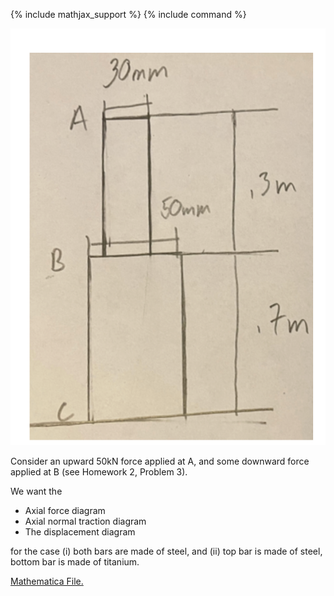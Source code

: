 {% include mathjax_support %}
{% include command %}

![](2021-09-26-23-43-26.png)

Consider an upward 50kN force applied at A, and some downward force applied at B (see Homework 2, Problem 3).

We want the 
* Axial force diagram 
* Axial normal traction diagram 
* The displacement diagram

for the case (i) both bars are made of steel, and (ii) top bar is made of steel, bottom bar is made of titanium.


[Mathematica File.](./SteppedCompositeTwoForces.nb) 